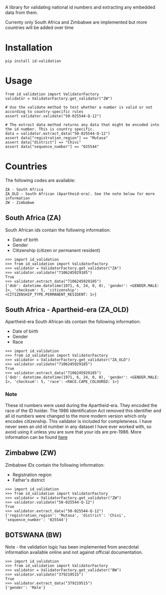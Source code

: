 A library for validating national id numbers and extracting any embedded data from them.

Currenty only South Africa and Zimbabwe are implemented but more countries will be added over time

# Installation

    pip install id-validation
    
# Usage

    from id_validation import ValidatorFactory
    validator = ValidatorFactory.get_validator("ZW")

    # Use the validate method to test whether a number is valid or not according to country-specific rules
    assert validator.validate("50-025544-Q-12")

    # The extract data method returns any data that might be encoded into the id number. This is country specific.
    data = validator.extract_data("50-025544-Q-12")
    assert data["registration_region"] == "Mutasa"
    assert data["district"] == "Chivi"
    assert data["sequence_number"] == "025544"

# Countries
The following codes are available:

    ZA - South Africa
    ZA_OLD - South African (Apartheid-era). See the note below for more information
    ZW - Zimbabwe

## South Africa (ZA)
South African ids contain the following information:
- Date of birth
- Gender
- Citizenship (citizen or permanent resident)

```
>>> import id_validation
>>> from id_validation import ValidatorFactory
>>> validator = ValidatorFactory.get_validator("ZA")
>>> validator.validate("7106245929185")
True
>>> validator.extract_data("7106245929185")
{'dob': datetime.datetime(1971, 6, 24, 0, 0), 'gender': <GENDER.MALE: 1>, 'checksum': 5, 'citizenship': <CITIZENSHIP_TYPE.PERMANENT_RESIDENT: 1>}
```

## South Africa - Apartheid-era (ZA_OLD)
Apartheid-era South African ids contain the following information:
- Date of birth
- Gender
- Race

```
>>> import id_validation
>>> from id_validation import ValidatorFactory
>>> validator = ValidatorFactory.get_validator("ZA_OLD")
>>> validator.validate("7106245929185")
True
>>> validator.extract_data("7106245929185")
{'dob': datetime.datetime(1971, 6, 24, 0, 0), 'gender': <GENDER.MALE: 1>, 'checksum': 5, 'race': <RACE.CAPE_COLOURED: 1>}
```

### Note
These id numbers were used during the Apartheid-era. They encoded the race of the ID holder. The 1986 Identification Act removed this identifier and all id numbers were changed to the more modern version which only encodes citizenship. This validator is included for completeness. I have never seen an old id number in any dataset I have ever worked with, so avoid using it unless you are sure that your ids are pre-1986. More information can be found [here](https://web.archive.org/web/20220705233321/https://www.thoughtco.com/south-african-apartheid-era-identity-numbers-4070233)

## Zimbabwe (ZW)
Zimbabwe IDs contain the following information:
- Registration region
- Father's district

```
>>> import id_validation
>>> from id_validation import ValidatorFactory
>>> validator = ValidatorFactory.get_validator("ZW")
>>> validator.validate("50-025544-Q-12")
True
>>> validator.extract_data("50-025544-Q-12")
{'registration_region': 'Mutasa', 'district': 'Chivi', 'sequence_number': '025544'}
```

## BOTSWANA (BW)
Note - the validation logic has been implemented from anecdotal information available online and not against official documentation.

```
>>> import id_validation
>>> from id_validation import ValidatorFactory
>>> validator = ValidatorFactory.get_validator("BW")
>>> validator.validate("379219515")
True
>>> validator.extract_data("379219515")
{'gender': 'Male'}
```